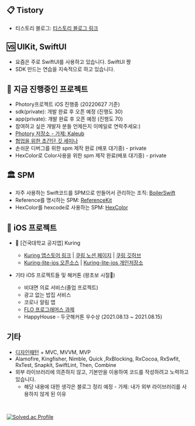 
## 📋 Tistory
   * 티스토리 블로그: [티스토리 블로그 링크](https://rldd.tistory.com)

## 🆚 UIKit, SwiftUI
   * 요즘은 주로 SwiftUI를 사용하고 있습니다. SwiftUI 짱
   * SDK 만드는 연습을 지속적으로 하고 있습니다.


## 💨 지금 진행중인 프로젝트
  * Photory프로젝트 iOS 진행중 (20220627 기준)
  * sdk(private): 개발 완료 후 오픈 예정 (진행도 30)
  * app(private): 개발 완료 후 오픈 예정 (진행도 70)
  * 참여하고 싶은 개발자 분들 언제든지 이메일로 연락주세요:)
  * [Photory 저장소 - 가제: Kaleub](https://github.com/Kaleub)
  * [협업을 위한 초간단 깃 세미나](https://github.com/Kaleub/git-flow-seminar)
  * 손쉬운 디버그를 위한 spm 제작 완료 (배포 대기중) - private
  * HexColor로 Color사용을 위한 spm 제작 완료(배포 대기중) - private
  
## 🏛 SPM
   * 자주 사용하는 Swift코드를 SPM으로 만들어서 관리하는 조직: [BoilerSwift](https://github.com/BoilerSwift)
   * Reference를 명시하는 SPM: [ReferenceKit](https://github.com/BoilerSwift/ReferenceKit)
   * HexColor를 hexcode로 사용하는 SPM: [HexColor](https://github.com/BoilerSwift/HexColor)

## 🍎 iOS 프로젝트
* 🔔 [건국대학교 공지앱] Kuring
   * [Kuring 앱스토어 링크](https://apps.apple.com/kr/app/%EC%BF%A0%EB%A7%81-%EA%B1%B4%EA%B5%AD%EB%8C%80%ED%95%99%EA%B5%90-%EA%B3%B5%EC%A7%80%EC%95%B1/id1609873520) | [쿠링 노션 페이지](https://www.notion.so/kuring/a69fdf7ff06848c2aedef1fdcf13ca57) | [쿠링 깃허브](https://github.com/KU-Stacks)
   * [Kuring-lite-ios 오픈소스](https://github.com/KU-Stacks/kuring-lite-ios) | [Kuring-lite-ios 개인저장소](https://github.com/lgvv/kuring-lite-ios)

* 기타 iOS 프로젝트들 및 해커톤 (왕초보 시절🥲)
   * 비대면 의료 서비스(졸업 프로젝트) 
   * 광고 없는 밥집 서비스 
   * 코로나 알림 앱 
   * [FLO 프로그래머스 과제](https://github.com/lgvv/FLO)
   * HappyHouse - 두굿해커톤 우수상 (2021.08.13 ~ 2021.08.15)

## 기타
  * [디자인패턴](https://github.com/lgvv/DesignPattern) + MVC, MVVM, MVP
  * Alamofire, Kingfisher, Nimble, Quick ,RxBlocking, RxCocoa, RxSwfit, RxTest, Snapkit, SwiftLint, Then, Combine
  * 외부 라이브러리에 의존하지 않고, 기본만을 이용하여 코드를 작성하려고 노력하고 있습니다. 
     * 해당 내용에 대한 생각은 블로그 정리 예정 - 가제: 내가 외부 라이브러리를 사용하지 않게 된 이유
  
  
 
 <br>
 
 
  [![Solved.ac Profile](http://mazassumnida.wtf/api/v2/generate_badge?boj=lgw9898)](https://solved.ac/lgw9898/)
  
